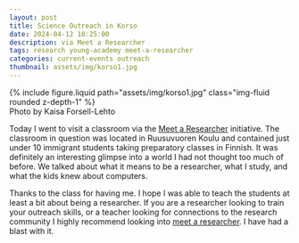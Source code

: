 ```yaml
---
layout: post
title: Science Outreach in Korso
date: 2024-04-12 10:25:00
description: via Meet a Researcher
tags: research young-academy meet-a-researcher
categories: current-events outreach
thumbnail: assets/img/korso1.jpg
---
```


<div class="row mt-3">
    <div class="col-sm mt-3 mt-md-0">
        {% include figure.liquid path="assets/img/korso1.jpg" class="img-fluid rounded z-depth-1" %}
    </div>
</div>
<div class="caption">
Photo by Kaisa Forsell-Lehto 
</div>

Today I went to visit a classroom via the [Meet a Researcher](https://nuortentiedeakatemia.fi/en/meet-a-researcher/) initiative.
The classroom in question was located in Ruusuvuoren Koulu and contained just under 10 immigrant students taking preparatory classes
in Finnish. It was definitely an interesting glimpse into a world I had not thought too much of before. We talked about what it means to be a researcher, what I study, and what the kids knew about computers.

Thanks to the class for having me. I hope I was able to teach the students at least a bit about being a researcher.
If you are a researcher looking to train your outreach skills, or a teacher looking for connections to the research community I highly recommend
looking into [meet a researcher](https://nuortentiedeakatemia.fi/en/meet-a-researcher/). I have had a blast with it.
